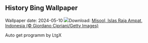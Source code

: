 ## History Bing Wallpaper
Wallpaper date: 2024-05-10
![](https://www.bing.com/th?id=OHR.MisoolRajaAmpat_ES-ES0084451413_UHD.jpg&w=1000)Download: [Misool, Islas Raja Ampat, Indonesia (© Giordano Cipriani/Getty Images)](https://www.bing.com/th?id=OHR.MisoolRajaAmpat_ES-ES0084451413_UHD.jpg)

Auto get programm by LtgX
